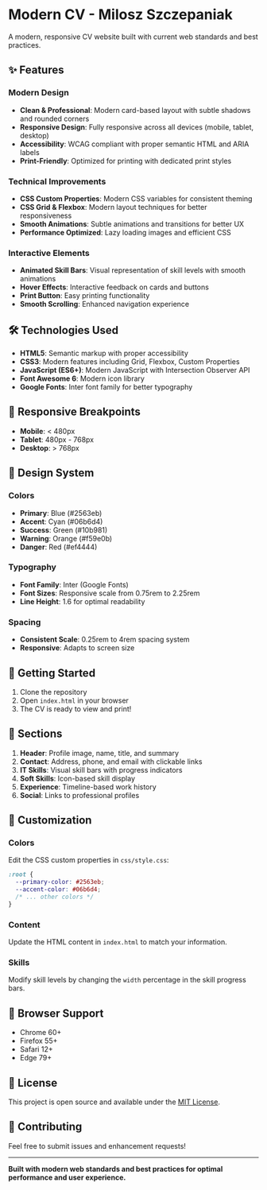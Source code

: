 # Modern CV - Milosz Szczepaniak

A modern, responsive CV website built with current web standards and best practices.

## ✨ Features

### Modern Design
- **Clean & Professional**: Modern card-based layout with subtle shadows and rounded corners
- **Responsive Design**: Fully responsive across all devices (mobile, tablet, desktop)
- **Accessibility**: WCAG compliant with proper semantic HTML and ARIA labels
- **Print-Friendly**: Optimized for printing with dedicated print styles

### Technical Improvements
- **CSS Custom Properties**: Modern CSS variables for consistent theming
- **CSS Grid & Flexbox**: Modern layout techniques for better responsiveness
- **Smooth Animations**: Subtle animations and transitions for better UX
- **Performance Optimized**: Lazy loading images and efficient CSS

### Interactive Elements
- **Animated Skill Bars**: Visual representation of skill levels with smooth animations
- **Hover Effects**: Interactive feedback on cards and buttons
- **Print Button**: Easy printing functionality
- **Smooth Scrolling**: Enhanced navigation experience

## 🛠️ Technologies Used

- **HTML5**: Semantic markup with proper accessibility
- **CSS3**: Modern features including Grid, Flexbox, Custom Properties
- **JavaScript (ES6+)**: Modern JavaScript with Intersection Observer API
- **Font Awesome 6**: Modern icon library
- **Google Fonts**: Inter font family for better typography

## 📱 Responsive Breakpoints

- **Mobile**: < 480px
- **Tablet**: 480px - 768px  
- **Desktop**: > 768px

## 🎨 Design System

### Colors
- **Primary**: Blue (#2563eb)
- **Accent**: Cyan (#06b6d4)
- **Success**: Green (#10b981)
- **Warning**: Orange (#f59e0b)
- **Danger**: Red (#ef4444)

### Typography
- **Font Family**: Inter (Google Fonts)
- **Font Sizes**: Responsive scale from 0.75rem to 2.25rem
- **Line Height**: 1.6 for optimal readability

### Spacing
- **Consistent Scale**: 0.25rem to 4rem spacing system
- **Responsive**: Adapts to screen size

## 🚀 Getting Started

1. Clone the repository
2. Open `index.html` in your browser
3. The CV is ready to view and print!

## 📄 Sections

1. **Header**: Profile image, name, title, and summary
2. **Contact**: Address, phone, and email with clickable links
3. **IT Skills**: Visual skill bars with progress indicators
4. **Soft Skills**: Icon-based skill display
5. **Experience**: Timeline-based work history
6. **Social**: Links to professional profiles

## 🔧 Customization

### Colors
Edit the CSS custom properties in `css/style.css`:
```css
:root {
  --primary-color: #2563eb;
  --accent-color: #06b6d4;
  /* ... other colors */
}
```

### Content
Update the HTML content in `index.html` to match your information.

### Skills
Modify skill levels by changing the `width` percentage in the skill progress bars.

## 📱 Browser Support

- Chrome 60+
- Firefox 55+
- Safari 12+
- Edge 79+

## 📄 License

This project is open source and available under the [MIT License](LICENSE).

## 🤝 Contributing

Feel free to submit issues and enhancement requests!

---

**Built with modern web standards and best practices for optimal performance and user experience.**
